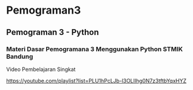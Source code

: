 # Pemograman3
## Pemograman 3 - Python

### Materi Dasar Pemogramana 3 Menggunakan Python STMIK Bandung

Video Pembelajaran Singkat

https://youtube.com/playlist?list=PLU1hPcLJb-l3OLlIhg0N7z3tftbYqxHYZ
